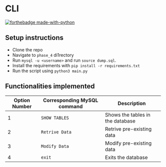 # CLI

[![forthebadge made-with-python](http://ForTheBadge.com/images/badges/made-with-python.svg)](https://www.python.org/)

## Setup instructions

- Clone the repo
- Navigate to `phase_4` di1rectory
- Run `mysql -u <username>` and run `source dump.sql`.
- Install the requirements with `pip install -r requirements.txt`
- Run the script using `python3 main.py`

## Functionalities implemented

| Option Number | Corresponding MySQL command | Description                      |
|---------------|-----------------------------|----------------------------------|
| 1             | `SHOW TABLES`               | Shows the tables in the database |
| 2				| `Retrive Data`				  | Retrive pre-existing data        |
| 3				| `Modify Data`				  | Modify pre-existing data         |
| 4             | `exit`                      | Exits the database        		 |
